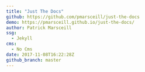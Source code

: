 ```yaml
---
title: "Just The Docs"
github: https://github.com/pmarsceill/just-the-docs
demo: https://pmarsceill.github.io/just-the-docs/
author: Patrick Marsceill
ssg:
  - Jekyll
cms:
  - No Cms
date: 2017-11-08T16:22:28Z
github_branch: master
---
```

